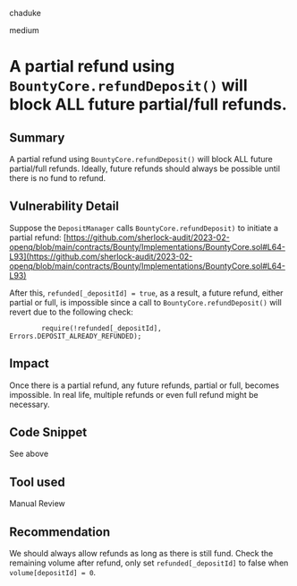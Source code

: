 chaduke

medium

# A partial refund using ``BountyCore.refundDeposit()`` will block ALL future partial/full refunds.

## Summary
A partial refund using ``BountyCore.refundDeposit()`` will block ALL future partial/full refunds. Ideally, future refunds should always be possible until there is no fund to refund. 

## Vulnerability Detail
Suppose the ``DepositManager`` calls ``BountyCore.refundDeposit)`` to initiate a partial refund: 
[https://github.com/sherlock-audit/2023-02-openq/blob/main/contracts/Bounty/Implementations/BountyCore.sol#L64-L93](https://github.com/sherlock-audit/2023-02-openq/blob/main/contracts/Bounty/Implementations/BountyCore.sol#L64-L93)

After this, ``refunded[_depositId] = true``, as a result, a future refund, either partial or full,  is impossible since a call to ``BountyCore.refundDeposit()`` will revert due to the following check: 

```solidity
        require(!refunded[_depositId], Errors.DEPOSIT_ALREADY_REFUNDED);
```
## Impact
Once there is a partial refund, any future refunds, partial or full, becomes impossible. In real life, multiple refunds or even full refund might be necessary. 

## Code Snippet
See above

## Tool used

Manual Review

## Recommendation
We should always allow refunds as long as there is still fund. Check the remaining volume after refund, only set ``refunded[_depositId]`` to false when ``volume[depositId] = 0``.
